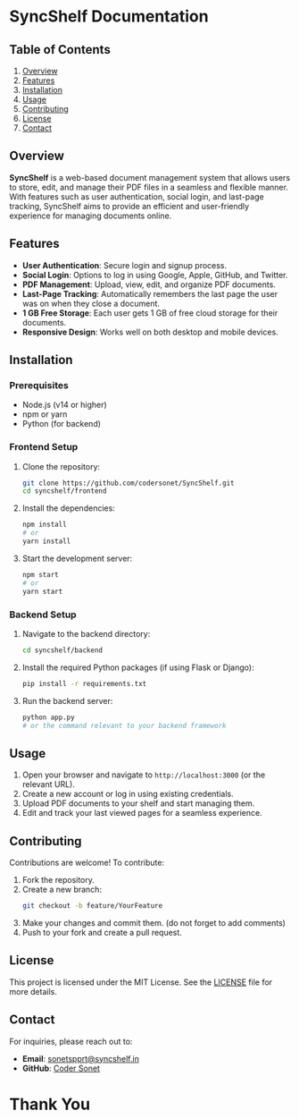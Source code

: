 # SyncShelf Documentation

## Table of Contents
1. [Overview](#overview)
2. [Features](#features)
3. [Installation](#installation)
4. [Usage](#usage)
5. [Contributing](#contributing)
6. [License](#license)
7. [Contact](#contact)

## Overview
**SyncShelf** is a web-based document management system that allows users to store, edit, and manage their PDF files in a seamless and flexible manner. With features such as user authentication, social login, and last-page tracking, SyncShelf aims to provide an efficient and user-friendly experience for managing documents online.

## Features
- **User Authentication**: Secure login and signup process.
- **Social Login**: Options to log in using Google, Apple, GitHub, and Twitter.
- **PDF Management**: Upload, view, edit, and organize PDF documents.
- **Last-Page Tracking**: Automatically remembers the last page the user was on when they close a document.
- **1 GB Free Storage**: Each user gets 1 GB of free cloud storage for their documents.
- **Responsive Design**: Works well on both desktop and mobile devices.

## Installation
### Prerequisites
- Node.js (v14 or higher)
- npm or yarn
- Python (for backend)

### Frontend Setup
1. Clone the repository:
   ```bash
   git clone https://github.com/codersonet/SyncShelf.git
   cd syncshelf/frontend
   ```
2. Install the dependencies:
   ```bash
   npm install
   # or
   yarn install
   ```

3. Start the development server:
   ```bash
   npm start
   # or
   yarn start
   ```

### Backend Setup
1. Navigate to the backend directory:
   ```bash
   cd syncshelf/backend
   ```

2. Install the required Python packages (if using Flask or Django):
   ```bash
   pip install -r requirements.txt
   ```

3. Run the backend server:
   ```bash
   python app.py
   # or the command relevant to your backend framework
   ```

## Usage
1. Open your browser and navigate to `http://localhost:3000` (or the relevant URL).
2. Create a new account or log in using existing credentials.
3. Upload PDF documents to your shelf and start managing them.
4. Edit and track your last viewed pages for a seamless experience.

## Contributing
Contributions are welcome! To contribute:
1. Fork the repository.
2. Create a new branch:
   ```bash
   git checkout -b feature/YourFeature
   ```
3. Make your changes and commit them. (do not forget to add comments)
4. Push to your fork and create a pull request.

## License
This project is licensed under the MIT License. See the [LICENSE](https://github.com/codersonet/SyncShelf/blob/main/LICENSE) file for more details.

## Contact
For inquiries, please reach out to:
- **Email**: [sonetspprt@syncshelf.in](sonetspprt@gmail.com)
- **GitHub**: [Coder Sonet](https://github.com/codersonet)

# Thank You 
